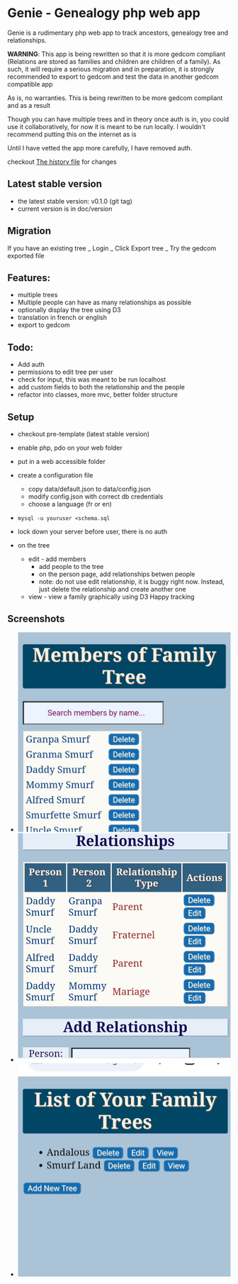 # Genie - Genealogy php web app

Genie is a rudimentary php web app to track ancestors, genealogy tree and relationships.

**WARNING**: This app is being rewritten so that it is more gedcom compliant (Relations are stored as families and children are children of a family). As such, it will require a serious migration and in preparation, it is strongly recommended to export to gedcom and test the data in another gedcom compatible app

As is, no warranties. This is being rewritten to be more gedcom compliant and as a result

Though you can have multiple trees and in theory once auth is in, you could use it collaboratively, for now it is meant to be run locally. I wouldn't recommend putting this on the internet as is



Until I have vetted the app more carefully, I have removed auth.

checkout [The history file](history.md) for changes

## Latest stable version
- the latest stable version: v0.1.0 (git tag)
- current version is in doc/version

## Migration
If you have an existing tree
_ Login
_ Click Export tree
_ Try the gedcom exported file
 
## Features:
- multiple trees
- Multiple people can have as many relationships as possible
- optionally display the tree using D3
- translation in french or english
- export to gedcom

## Todo:
- Add auth
- permissions to edit tree per user
- check for input, this was meant to be run localhost
- add custom fields to both the relationship and the people
- refactor into classes, more mvc, better folder structure

## Setup
- checkout pre-template (latest stable version)
- enable php, pdo on your web folder
- put in a web accessible folder
- create a configuration file
  - copy data/default.json to data/config.json
  - modify config.json with correct db credentials
  - choose a language (fr or en)

- ```mysql -u youruser <schema.sql```
- lock down your server before user, there is no auth
- on the tree
    - edit - add members
        - add people to the tree
        - on the person page, add relationships betwen people
        - note: do not use edit relationship, it is buggy right now. Instead, just delete the relationship and create another one
    - view - view a family graphically using D3
Happy tracking

## Screenshots

- ![Family List](screenshot/family_list.jpg)
- ![Relationships](screenshot/relationships.jpg)
- ![List Trees](screenshot/list_trees.jpg)

